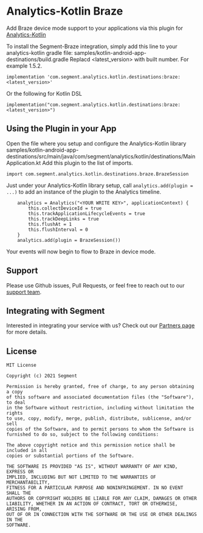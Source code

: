 # Analytics-Kotlin Braze

Add Braze device mode support to your applications via this plugin for
    [Analytics-Kotlin](https://github.com/segmentio/analytics-kotlin)

To install the Segment-Braze integration, simply add this line to your analytics-kotlin gradle file:
    samples/kotlin-android-app-destinations/build.gradle
    Replacd <latest_version> with built number. For example 1.5.2.

```
implementation 'com.segment.analytics.kotlin.destinations:braze:<latest_version>'
```

Or the following for Kotlin DSL

```
implementation("com.segment.analytics.kotlin.destinations:braze:<latest_version>")
```

## Using the Plugin in your App

Open the file where you setup and configure the Analytics-Kotlin library
    samples/kotlin-android-app-destinations/src/main/java/com/segment/analytics/kotlin/destinations/MainApplication.kt
    Add this plugin to the list of imports.

```
import com.segment.analytics.kotlin.destinations.braze.BrazeSession
```

Just under your Analytics-Kotlin library setup, call `analytics.add(plugin = ...)`
to add an instance of the plugin to the Analytics timeline.

```
    analytics = Analytics("<YOUR WRITE KEY>", applicationContext) {
        this.collectDeviceId = true
        this.trackApplicationLifecycleEvents = true
        this.trackDeepLinks = true
        this.flushAt = 1
        this.flushInterval = 0
    }
    analytics.add(plugin = BrazeSession())
```

Your events will now begin to flow to Braze in device mode.


## Support

Please use Github issues, Pull Requests, or feel free to reach out to our [support team](https://segment.com/help/).

## Integrating with Segment

Interested in integrating your service with us? Check out our [Partners page](https://segment.com/partners/) for more details.

## License
```
MIT License

Copyright (c) 2021 Segment

Permission is hereby granted, free of charge, to any person obtaining a copy
of this software and associated documentation files (the "Software"), to deal
in the Software without restriction, including without limitation the rights
to use, copy, modify, merge, publish, distribute, sublicense, and/or sell
copies of the Software, and to permit persons to whom the Software is
furnished to do so, subject to the following conditions:

The above copyright notice and this permission notice shall be included in all
copies or substantial portions of the Software.

THE SOFTWARE IS PROVIDED "AS IS", WITHOUT WARRANTY OF ANY KIND, EXPRESS OR
IMPLIED, INCLUDING BUT NOT LIMITED TO THE WARRANTIES OF MERCHANTABILITY,
FITNESS FOR A PARTICULAR PURPOSE AND NONINFRINGEMENT. IN NO EVENT SHALL THE
AUTHORS OR COPYRIGHT HOLDERS BE LIABLE FOR ANY CLAIM, DAMAGES OR OTHER
LIABILITY, WHETHER IN AN ACTION OF CONTRACT, TORT OR OTHERWISE, ARISING FROM,
OUT OF OR IN CONNECTION WITH THE SOFTWARE OR THE USE OR OTHER DEALINGS IN THE
SOFTWARE.
```
